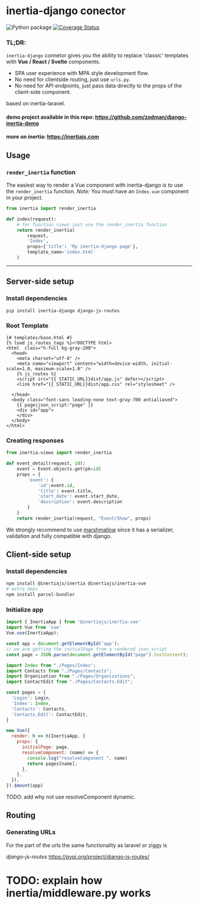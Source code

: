 # inertia-django conector
![Python package](https://github.com/zodman/inertia-django/workflows/Python%20package/badge.svg)
[![Coverage Status](https://coveralls.io/repos/github/zodman/inertia-django/badge.svg?branch=master)](https://coveralls.io/github/zodman/inertia-django?branch=master)

### TL;DR:

`inertia-django` connetor gives you the ability to replace 'classic' templates with **Vue / React / Svelte** components.
- SPA user experience with MPA style development flow.
- No need for clientside routing, just use `urls.py`.
- No need for API endpoints, just pass data directly to the props of the client-side component.

based on inertia-laravel.

#### demo project available in this repo: https://github.com/zodman/django-inertia-demo
#### more on inertia: https://inertiajs.com


## Usage

### `render_inertia` function

The easiest way to render a Vue component with inertia-django is to use the `render_inertia` function.
*Note:* You must  have an `Index.vue` component in your project.

```python
from inertia import render_inertia

def index(request):
    # for function views just use the render_inertia function
    return render_inertia(
        request,
        'Index',
        props={'title': 'My inertia-django page'},
        template_name='index.html'
    )
```

----

## Server-side setup

### Install dependencies

`pip install inertia-django django-js-routes`

### Root Template

```html+django
{# templates/base.html #}
{% load js_routes_tags %}<!DOCTYPE html>
<html  class="h-full bg-gray-200">
  <head>
    <meta charset="utf-8" />
    <meta name="viewport" content="width=device-width, initial-scale=1.0, maximum-scale=1.0" />
    {% js_routes %}
    <script src="{{ STATIC_URL}}dist/app.js" defer></script>
    <link href="{{ STATIC_URL}}dist/app.css" rel="stylesheet" />

  </head>
  <body class="font-sans leading-none text-gray-700 antialiased">
    {{ page|json_script:"page" }}
    <div id="app">
    </div>
  </body>
</html>
```

### Creating responses

```python
from inertia.views import render_inertia

def event_detail(request, id):
    event = Event.objects.get(pk=id)
    props = {
        'event': {
            'id':event.id,
            'title': event.title,
            'start_date': event.start_date,
            'description': event.description
        }
    }
    return render_inertia(request, "Event/Show", props)
```

We strongly recommend to use [marshmallow](https://marshmallow.readthedocs.io/en/latest/)
since it has a serializer, validation and  fully compatible with django.


## Client-side setup
### Install dependencies
```bash
npm install @inertiajs/inertia @inertiajs/inertia-vue
# extra deps
npm install parcel-bundler
```

### Initialize app

```javascript
import { InertiaApp } from '@inertiajs/inertia-vue'
import Vue from 'vue'
Vue.use(InertiaApp);

const app = document.getElementById('app');
// we are getting the initialPage from a rendered json_script
const page = JSON.parse(document.getElementById("page").textContent);

import Index from "./Pages/Index";
import Contacts from "./Pages/Contacts";
import Organization from "./Pages/Organizations";
import ContactEdit from "./Pages/Contacts.Edit";

const pages = {
  'Login': Login,
  'Index': Index,
  'Contacts': Contacts,
  'Contacts.Edit': ContactEdit,
}

new Vue({
  render: h => h(InertiaApp, {
    props: {
      initialPage: page,
      resolveComponent: (name) => {
        console.log("resolveComponent ", name)
        return pages[name];
      },
    },
  }),
}).$mount(app)

```

TODO: add why not use resolveComponent dynamic.


## Routing

### Generating URLs

For the part of the urls the same functionality as laravel or ziggy is

*django-js-routes* https://pypi.org/project/django-js-routes/

# TODO: explain how inertia/middleware.py works


